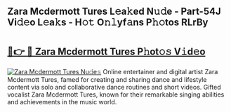 ## Zara Mcdermott Tures L𝚎a𝚔ed N𝚞𝚍e - Part-54J Vi𝚍𝚎o L𝚎a𝚔s - H𝚘𝚝 O𝚗𝚕yf𝚊ns P𝚑𝚘tos RLrBy

# <h2><a href="http://kf77dqd.oniu.top/?m=Zara+Mcdermott+Tures">🔗👉 🔴 Zara Mcdermott Tures P𝚑ot𝚘𝚜 V𝚒d𝚎o</a></h2>

[![Zara Mcdermott Tures Nu𝚍e𝚜](https://i.imgur.com/0qMVB7G.gif)](http://kf77dqd.oniu.top/?m=Zara+Mcdermott+Tures)
Online entertainer and digital artist Zara Mcdermott Tures, famed for creating and sharing dance and lifestyle content via solo and collaborative dance routines and short videos. Gifted vocalist Zara Mcdermott Tures, known for their remarkable singing abilities and achievements in the music world.  
